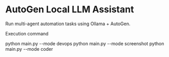 # AutoGen Local LLM Assistant

Run multi-agent automation tasks using Ollama + AutoGen.


Execution command

python main.py --mode devops
python main.py --mode screenshot
python main.py --mode coder
